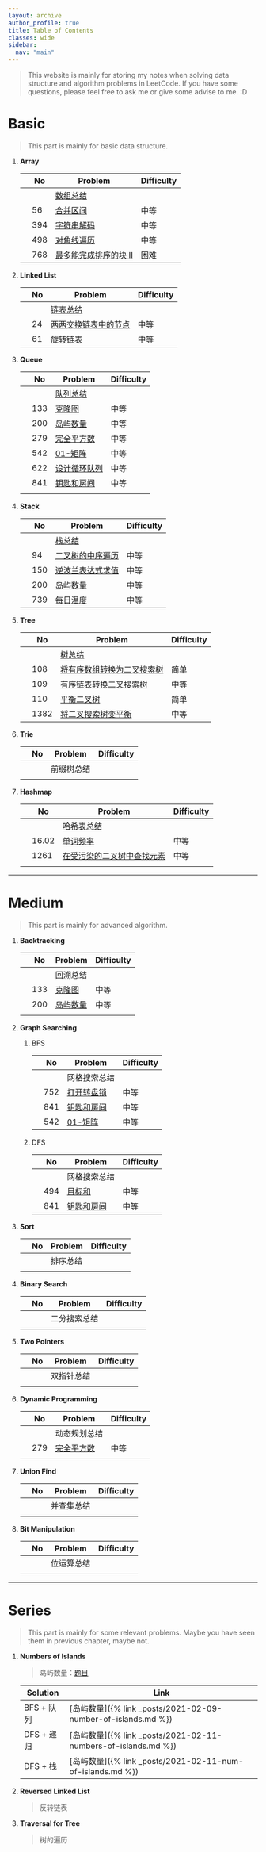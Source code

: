 ```yaml
---
layout: archive
author_profile: true
title: Table of Contents
classes: wide
sidebar:
  nav: "main"
---
```


> This website is mainly for storing my notes when solving data structure and algorithm problems in LeetCode. If you have some questions, please feel free to ask me or give some advise to me. :D

# Basic

> This part is mainly for basic data structure.

1. **Array**

    |     | No  | Problem                                                                   | Difficulty |
    | --- | --- | ------------------------------------------------------------------------- | ---------- |
    |     |     | [数组总结](./_posts/2021-02-03-list-summary.md)                           |            |
    |     | 56  | [合并区间](./_posts/2021-02-17-merge-intervals.md)                        | 中等       |
    |     | 394 | [字符串解码](./_posts/2021-02-06-decode-string.md)                        | 中等       |
    |     | 498 | [对角线遍历](./_posts/2021-02-18-diagonal-traverse.md)                    | 中等       |
    |     | 768 | [最多能完成排序的块 II](./_posts/2021-02-07-max-chunks-to-make-sorted.md) | 困难       |
 
2. **Linked List**

    |     | No  | Problem                                                            | Difficulty |
    | --- | --- | ------------------------------------------------------------------ | ---------- |
    |     |     | [链表总结](./_posts/2021-01-31-linked-list-summary.md)             |            |
    |     | 24  | [两两交换链表中的节点](./_posts/2021-02-08-swap-nodes-in-pairs.md) | 中等       |
    |     | 61  | [旋转链表](./_posts/2021-02-07-rotate-list.md)                     | 中等       |

3. **Queue**

    |     | No  | Problem                                                      | Difficulty |
    | --- | --- | ------------------------------------------------------------ | ---------- |
    |     |     | [队列总结](./_posts/2021-02-09-queue-summary.md)             |            |
    |     | 133 | [克隆图](./_posts/2021-02-13-clone-graph.md)                 | 中等       |
    |     | 200 | [岛屿数量](./_posts/2021-02-09-number-of-islands.md)         | 中等       |
    |     | 279 | [完全平方数](./_posts/2021-02-09-perfect-squares.md)         | 中等       |
    |     | 542 | [01-矩阵](./_posts/2021-02-17-01-matrix.md)                  | 中等       |
    |     | 622 | [设计循环队列](./_posts/2021-02-09-design-circular-queue.md) | 中等       |
    |     | 841 | [钥匙和房间](./_posts/2021-02-17-keys-and-rooms.md)          | 中等       |
    |     |     |                                                              |            |

4. **Stack**

    |     | No  | Problem                                                                     | Difficulty |
    | --- | --- | --------------------------------------------------------------------------- | ---------- |
    |     |     | [栈总结](./_posts/2021-02-09-stack-summary.md)                              |            |
    |     | 94  | [二叉树的中序遍历](./_posts/2021-02-12-binary-tree-inorder-traversal.md)    | 中等       |
    |     | 150 | [逆波兰表达式求值](./_posts/2021-02-13-evaluate-reverse-polish-notation.md) | 中等       |
    |     | 200 | [岛屿数量](./_posts/2021-02-11-num-of-islands.md)                           | 中等       |
    |     | 739 | [每日温度](./_posts/2021-02-12-daily-temperatures.md)                       | 中等       |

5. **Tree**

    |     | No   | Problem                                                                                         | Difficulty |
    | --- | ---- | ----------------------------------------------------------------------------------------------- | ---------- |
    |     |      | [树总结](./_posts/2021-02-04-tree-summary.md)                                                   |            |
    |     | 108  | [将有序数组转换为二叉搜索树](./_posts/2021-02-08-convert-sorted-array-to-binary-search-tree.md) | 简单       |
    |     | 109  | [有序链表转换二叉搜索树](./_posts/2021-02-09-convert-sorted-list-to-binary-search-tree.md)      | 中等       |
    |     | 110  | [平衡二叉树](./_posts/2021-02-08-balanced-binary-tree.md)                                       | 简单       |
    |     | 1382 | [将二叉搜索树变平衡](./_posts/2021-02-09-balance-a-binary-search-tree.md)                       | 中等       |


6. **Trie**

    |     | No  | Problem    | Difficulty |
    | --- | --- | ---------- | ---------- |
    |     |     | 前缀树总结 |            |
    |     |     |            |            |


7. **Hashmap**

    |     | No    | Problem                                                                                       | Difficulty |
    | --- | ----- | --------------------------------------------------------------------------------------------- | ---------- |
    |     |       | [哈希表总结](./_posts/2021-02-18-hashmap-summary.md)                                          |            |
    |     | 16.02 | [单词频率](./_posts/2021-02-18-words-frequency-lcci.md)                                       | 中等       |
    |     | 1261  | [在受污染的二叉树中查找元素](./_posts/2021-02-18-find-elements-in-a-contaminated-binary-tree) | 中等       |
    |     |       |                                                                                               |            |


----
# Medium

> This part is mainly for advanced algorithm.

1. **Backtracking**

    |     | No  | Problem                                               | Difficulty |
    | --- | --- | ----------------------------------------------------- | ---------- |
    |     |     | 回溯总结                                              |            |
    |     | 133 | [克隆图](./_posts/2021-02-13-clone-graph.md)          | 中等       |
    |     | 200 | [岛屿数量](./_posts/2021-02-11-numbers-of-islands.md) | 中等       |
    |     |     |                                                       |            |

2. **Graph Searching**
   1. BFS

        |     | No  | Problem                                             | Difficulty |
        | --- | --- | --------------------------------------------------- | ---------- |
        |     |     | 网格搜索总结                                        |            |
        |     | 752 | [打开转盘锁](./_posts/2021-02-15-open-the-lock.md)  | 中等       |
        |     | 841 | [钥匙和房间](./_posts/2021-02-17-keys-and-rooms.md) | 中等       |
        |     | 542 | [01-矩阵](./_posts/2021-02-17-01-matrix.md)         | 中等       |

   2. DFS

        |     | No  | Problem                                             | Difficulty |
        | --- | --- | --------------------------------------------------- | ---------- |
        |     |     | 网格搜索总结                                        |            |
        |     | 494 | [目标和](./_posts/2021-02-16-target-sum.md)         | 中等       |
        |     | 841 | [钥匙和房间](./_posts/2021-02-17-keys-and-rooms.md) | 中等       |
        

3. **Sort**

    |     | No  | Problem  | Difficulty |
    | --- | --- | -------- | ---------- |
    |     |     | 排序总结 |            |
    |     |     |          |            |

4. **Binary Search**

    |     | No  | Problem      | Difficulty |
    | --- | --- | ------------ | ---------- |
    |     |     | 二分搜索总结 |            |
    |     |     |              |            |

5. **Two Pointers**

    |     | No  | Problem    | Difficulty |
    | --- | --- | ---------- | ---------- |
    |     |     | 双指针总结 |            |
    |     |     |            |            |

6. **Dynamic Programming**

    |     | No  | Problem                                              | Difficulty |
    | --- | --- | ---------------------------------------------------- | ---------- |
    |     |     | 动态规划总结                                         |            |
    |     | 279 | [完全平方数](./_posts/2021-02-09-perfect-squares.md) | 中等       |
    |     |     |                                                      |            |

7. **Union Find**

    |     | No  | Problem    | Difficulty |
    | --- | --- | ---------- | ---------- |
    |     |     | 并查集总结 |            |
    |     |     |            |            |

8. **Bit Manipulation**

    |     | No  | Problem    | Difficulty |
    | --- | --- | ---------- | ---------- |
    |     |     | 位运算总结 |            |
    |     |     |            |            |

----
# Series

> This part is mainly for some relevant problems. Maybe you have seen them in previous chapter, maybe not.

1. **Numbers of Islands**

    > 岛屿数量：[题目](https://leetcode-cn.com/problems/number-of-islands/)

    | Solution   | Link                                                           |
    | ---------- | -------------------------------------------------------------- |
    | BFS + 队列 | [岛屿数量]({% link _posts/2021-02-09-number-of-islands.md %})  |
    | DFS + 递归 | [岛屿数量]({% link _posts/2021-02-11-numbers-of-islands.md %}) |
    | DFS + 栈   | [岛屿数量]({% link _posts/2021-02-11-num-of-islands.md %})     |

2. **Reversed Linked List**

    > 反转链表

3. **Traversal for Tree**

    > 树的遍历